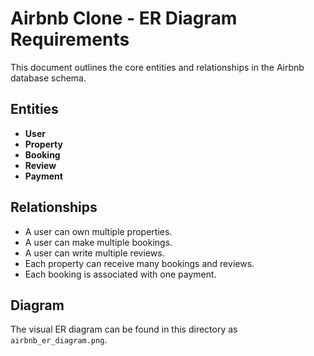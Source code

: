 # Airbnb Clone - ER Diagram Requirements

This document outlines the core entities and relationships in the Airbnb database schema.

## Entities

- **User**
- **Property**
- **Booking**
- **Review**
- **Payment**

## Relationships

- A user can own multiple properties.
- A user can make multiple bookings.
- A user can write multiple reviews.
- Each property can receive many bookings and reviews.
- Each booking is associated with one payment.

## Diagram

The visual ER diagram can be found in this directory as `airbnb_er_diagram.png`.
